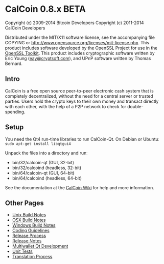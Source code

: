 CalCoin 0.8.x BETA
====================

Copyright (c) 2009-2014 Bitcoin Developers
Copyright (c) 2011-2014 CalCoin Developers

Distributed under the MIT/X11 software license, see the accompanying
file COPYING or http://www.opensource.org/licenses/mit-license.php.
This product includes software developed by the OpenSSL Project for use in the [OpenSSL Toolkit](http://www.openssl.org/). This product includes
cryptographic software written by Eric Young ([eay@cryptsoft.com](mailto:eay@cryptsoft.com)), and UPnP software written by Thomas Bernard.


Intro
---------------------
CalCoin is a free open source peer-to-peer electronic cash system that is
completely decentralized, without the need for a central server or trusted
parties.  Users hold the crypto keys to their own money and transact directly
with each other, with the help of a P2P network to check for double-spending.


Setup
---------------------
You need the Qt4 run-time libraries to run CalCoin-Qt. On Debian or Ubuntu:
	`sudo apt-get install libqtgui4`

Unpack the files into a directory and run:

- bin/32/calcoin-qt (GUI, 32-bit)
- bin/32/calcoind (headless, 32-bit)
- bin/64/calcoin-qt (GUI, 64-bit)
- bin/64/calcoind (headless, 64-bit)

See the documentation at the [CalCoin Wiki](http://calcoin.info)
for help and more information.


Other Pages
---------------------
- [Unix Build Notes](build-unix.md)
- [OSX Build Notes](build-osx.md)
- [Windows Build Notes](build-msw.md)
- [Coding Guidelines](coding.md)
- [Release Process](release-process.md)
- [Release Notes](release-notes.md)
- [Multiwallet Qt Development](multiwallet-qt.md)
- [Unit Tests](unit-tests.md)
- [Translation Process](translation_process.md)
